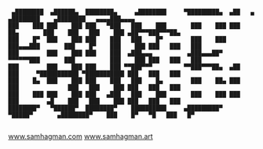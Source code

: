 ```
 ▄████████  ▄██████▄  ████████▄     ▄████████     ▀█████████▄  ▄██   ▄          ▄████████    ▄████████   ▄▄▄▄███▄▄▄▄   
███    ███ ███    ███ ███   ▀███   ███    ███       ███    ███ ███   ██▄       ███    ███   ███    ███ ▄██▀▀▀███▀▀▀██▄ 
███    █▀  ███    ███ ███    ███   ███    █▀        ███    ███ ███▄▄▄███       ███    █▀    ███    ███ ███   ███   ███ 
███        ███    ███ ███    ███  ▄███▄▄▄          ▄███▄▄▄██▀  ▀▀▀▀▀▀███       ███          ███    ███ ███   ███   ███ 
███        ███    ███ ███    ███ ▀▀███▀▀▀         ▀▀███▀▀▀██▄  ▄██   ███     ▀███████████ ▀███████████ ███   ███   ███ 
███    █▄  ███    ███ ███    ███   ███    █▄        ███    ██▄ ███   ███              ███   ███    ███ ███   ███   ███ 
███    ███ ███    ███ ███   ▄███   ███    ███       ███    ███ ███   ███        ▄█    ███   ███    ███ ███   ███   ███ 
████████▀   ▀██████▀  ████████▀    ██████████     ▄█████████▀   ▀█████▀       ▄████████▀    ███    █▀   ▀█   ███   █▀                                                                                                                                                                                           
```


www.samhagman.com
www.samhagman.art

<!--
**samhagman/samhagman** is a ✨ _special_ ✨ repository because its `README.md` (this file) appears on your GitHub profile.

Here are some ideas to get you started:

- 🔭 I’m currently working on ...
- 🌱 I’m currently learning ...
- 👯 I’m looking to collaborate on ...
- 🤔 I’m looking for help with ...
- 💬 Ask me about ...
- 📫 How to reach me: ...
- 😄 Pronouns: ...
- ⚡ Fun fact: ...
-->
